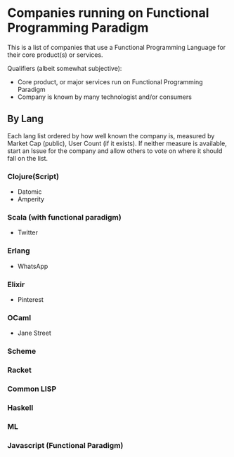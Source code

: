 # Companies running on Functional Programming Paradigm
This is a list of companies that use a Functional Programming Language for their core product(s) or services.  

Qualifiers (albeit somewhat subjective):  
- Core product, or major services run on Functional Programming Paradigm   
- Company is known by many technologist and/or consumers  


## By Lang
Each lang list ordered by how well known the company is, measured by Market Cap (public), User Count (if it exists). If neither measure is available, start an Issue for the company and allow others to vote on where it should fall on the list.

### Clojure(Script)
- Datomic
- Amperity
### Scala (with functional paradigm)
- Twitter
### Erlang
- WhatsApp
### Elixir
- Pinterest
### OCaml
- Jane Street
### Scheme

### Racket

### Common LISP

### Haskell

### ML

### Javascript (Functional Paradigm)
